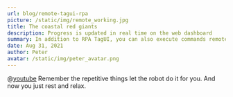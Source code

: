 ```yaml
---
url: blog/remote-tagui-rpa
picture: /static/img/remote_working.jpg
title: The coastal red giants
description: Progress is updated in real time on the web dashboard
summary: In addition to RPA TagUI, you can also execute commands remotely with applications running from the command line such as AutoIT or with PowerShell. Here's an example of how to use the TagUI web control to do the work for humans.
date: Aug 31, 2021
author: Peter
avatar: /static/img/peter_avatar.png
---
```

@[youtube](dQw4w9WgXcQ)
Remember the repetitive things let the robot do it for you. And now you just rest and relax.